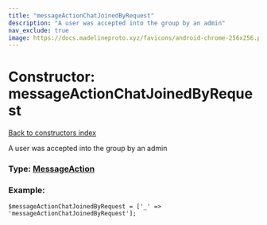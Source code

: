 ```yaml
---
title: "messageActionChatJoinedByRequest"
description: "A user was accepted into the group by an admin"
nav_exclude: true
image: https://docs.madelineproto.xyz/favicons/android-chrome-256x256.png
---
```

# Constructor: messageActionChatJoinedByRequest  
[Back to constructors index](/API_docs/constructors/index.html)



A user was accepted into the group by an admin




### Type: [MessageAction](/API_docs/types/MessageAction.html)


### Example:

```
$messageActionChatJoinedByRequest = ['_' => 'messageActionChatJoinedByRequest'];
```  

